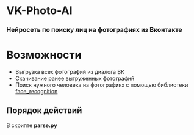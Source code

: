 # **VK-Photo-AI**

### Нейросеть по поиску лиц на фотографиях из Вконтакте


# Возможности

  - Выгрузка всех фотографий из диалога ВК
  - Скачивание ранее выгруженных фотографий
  - Поиск нужного человека на фотографиях с помощью библиотеки [face_recognition](https://github.com/ageitgey/face_recognition)


## Порядок действий

В скрипте **parse.py**
